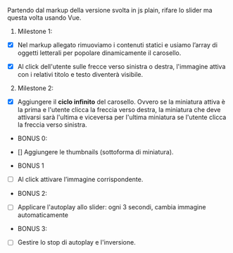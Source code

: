 Partendo dal markup della versione svolta in js plain, rifare lo slider ma questa volta usando Vue.

1. Milestone 1:

- [x] Nel markup allegato rimuoviamo i contenuti statici e usiamo l’array di oggetti letterali per popolare dinamicamente il carosello.

- [x] Al click dell'utente sulle frecce verso sinistra o destra, l'immagine attiva con i relativi titolo e testo diventerà visibile.

2. Milestone 2:
- [x] Aggiungere il **ciclo infinito** del carosello. Ovvero se la miniatura attiva è la prima e l'utente clicca la freccia verso destra, la miniatura che deve attivarsi sarà l'ultima e viceversa per l'ultima miniatura se l'utente clicca la freccia verso sinistra.

- BONUS 0:

- [] Aggiungere le thumbnails (sottoforma di miniatura).

- BONUS 1

- [ ] Al click attivare l’immagine corrispondente.

- BONUS 2:

- [ ] Applicare l'autoplay allo slider: ogni 3 secondi, cambia immagine automaticamente

- BONUS 3:

- [ ] Gestire lo stop di autoplay e l'inversione.
